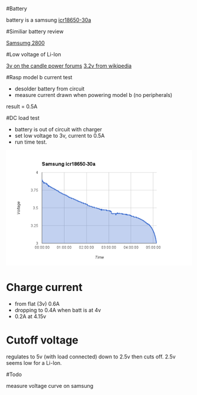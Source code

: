#Battery

battery is a samsung [icr18650-30a](http://www.fasttech.com/product/1314901-authentic-samsung-icr18650-30a-18650-4-35v)

#Similiar battery review

[Samsumg 2800](http://www.torchythebatteryboy.com/p/18650-batteries-chargers.html)

#Low voltage of Li-Ion

[3v on the candle power forums](http://www.candlepowerforums.com/vb/showthread.php?212790-Li-ion-Reasonable-low-voltage-cutoff)
[3.2v from wikipedia](http://en.wikipedia.org/wiki/Cutoff_voltage)

#Rasp model b current test

* desolder battery from circuit
* measure current drawn when powering model b (no peripherals)

result = 0.5A

#DC load test

* battery is out of circuit with charger
* set low voltage to 3v, current to 0.5A
* run time test.

![Discharge Graph](discharge.png)

# Charge current

* from flat (3v) 0.6A
* dropping to 0.4A when batt is at 4v
* 0.2A at 4.15v

# Cutoff voltage

regulates to 5v (with load connected) down to 2.5v then cuts off.
2.5v seems low for a Li-Ion.

#Todo

measure voltage curve on samsung



